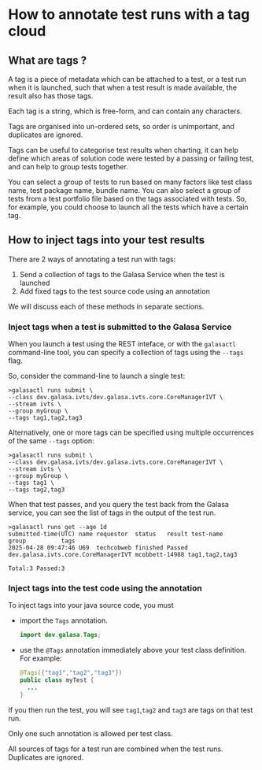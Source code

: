# How to annotate test runs with a tag cloud

## What are tags ?
A tag is a piece of metadata which can be attached to a test, or a test run when it is launched, such that when a test result is made available, 
the result also has those tags.

Each tag is a string, which is free-form, and can contain any characters.

Tags are organised into un-ordered sets, so order is unimportant, and duplicates are ignored.

Tags can be useful to categorise test results when charting, it can help define which areas of solution code were tested by a passing or failing test, 
and can help to group tests together.

You can select a group of tests to run based on many factors like test class name, test package name, bundle name. You can also select a group of tests
from a test portfolio file based on the tags associated with tests. So, for example, you could choose to launch all the tests which have a certain tag.

## How to inject tags into your test results

There are 2 ways of annotating a test run with tags:
1. Send a collection of tags to the Galasa Service when the test is launched
2. Add fixed tags to the test source code using an annotation

We will discuss each of these methods in separate sections.

### Inject tags when a test is submitted to the Galasa Service
When you launch a test using the REST inteface, or with the `galasactl` command-line tool, you can specify a collection of tags using the `--tags` flag.

So, consider the command-line to launch a single test:

```shell
>galasactl runs submit \
--class dev.galasa.ivts/dev.galasa.ivts.core.CoreManagerIVT \
--stream ivts \
--group myGroup \
--tags tag1,tag2,tag3
```

Alternatively, one or more tags can be specified using multiple occurrences of the same `--tags` option:

```shell
>galasactl runs submit \
--class dev.galasa.ivts/dev.galasa.ivts.core.CoreManagerIVT \
--stream ivts \
--group myGroup \
--tags tag1 \
--tags tag2,tag3
```

When that test passes, and you query the test back from the Galasa service, you can see the list of tags in the output of the test run.

```shell
>galasactl runs get --age 1d
submitted-time(UTC) name requestor  status   result test-name                           group          tags
2025-04-28 09:47:46 U69  techcobweb finished Passed dev.galasa.ivts.core.CoreManagerIVT mcobbett-14988 tag1,tag2,tag3

Total:3 Passed:3
```

### Inject tags into the test code using the annotation

To inject tags into your java source code, you must 
- import the `Tags` annotation.
  ```java
  import dev.galasa.Tags;
  ```
- use the `@Tags` annotation immediately above your test class definition. For example: 
  ```java
  @Tags({"tag1","tag2","tag3"})
  public class myTest {
    ...
  }
  ```

If you then run the test, you will see `tag1`,`tag2` and `tag3` are tags on that test run.

Only one such annotation is allowed per test class.

All sources of tags for a test run are combined when the test runs. Duplicates are ignored.



